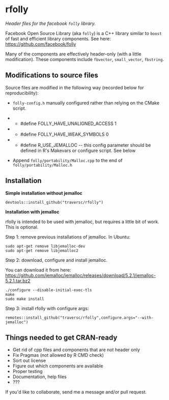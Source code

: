 # rfolly

*Header files for the facebook `folly` library.*

Facebook Open Source Library (aka `folly`) is a C++ library similar to `boost` of fast and efficient library components. See here: https://github.com/facebook/folly

Many of the components are effectively header-only (with a little modification). These components include `fbvector`, `small_vector`, `fbstring`. 

## Modifications to source files

Source files are modified in the following way (recorded below for reproducibility):

* `folly-config.h` manually configured rather than relying on the CMake script. 
* * #define FOLLY_HAVE_UNALIGNED_ACCESS 1
* * #define FOLLY_HAVE_WEAK_SYMBOLS 0
* * #define R_USE_JEMALLOC -- this config parameter should be defined in R's Makevars or configure script. See below

* Append `folly/portability/Malloc.cpp` to the end of `folly/portability/Malloc.h`

## Installation

**Simple installation without jemalloc**

```
devtools::install_github("traversc/rfolly")
```

**Installation with jemalloc**

rfolly is intended to be used with jemalloc, but requires a little bit of work. This is optional. 

Step 1: remove previous installations of jemalloc. In Ubuntu:
```
sudo apt-get remove libjemalloc-dev
sudo apt-get remove libjemalloc2
```

Step 2: download, configure and install jemalloc. 

You can download it from here: https://github.com/jemalloc/jemalloc/releases/download/5.2.1/jemalloc-5.2.1.tar.bz2
```
./configure --disable-initial-exec-tls
make
sudo make install
```

Step 3: install rfolly with configure args:
```
remotes::install_github("traversc/rfolly",configure.args="--with-jemalloc")
```

## Things needed to get CRAN-ready

* Get rid of cpp files and components that are not header only
* Fix Pragmas (not allowed by R CMD check)
* Sort out license
* Figure out which components are available
* Proper testing
* Documentation, help files
* ???

If you'd like to collaborate, send me a message and/or pull request. 

